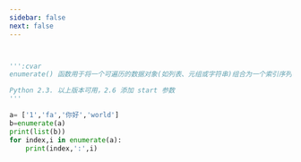 ```yaml
---
sidebar: false
next: false
---
```

<BlogInfo/>






```python


''':cvar
enumerate() 函数用于将一个可遍历的数据对象(如列表、元组或字符串)组合为一个索引序列，同时 列出数据和数据下标 ，一般用在 for 循环当中。

Python 2.3. 以上版本可用，2.6 添加 start 参数
'''

a= ['1','fa','你好','world']
b=enumerate(a)
print(list(b))
for index,i in enumerate(a):
    print(index,':',i)
```






<ActionBox />
        
<style>#top-box {margin-top:0.5rem!important;}</style>